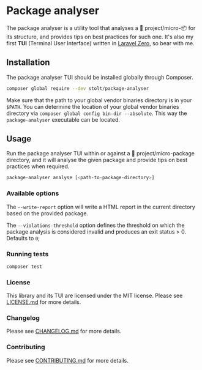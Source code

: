 # Package analyser

The package analyser is a utility tool that analyses a 🐘 project/micro-📦
for its structure, and provides tips on best practices for such one. It's also my first __TUI__ (Terminal User Interface)
written in [Laravel Zero](https://laravel-zero.com/), so bear with me.

## Installation

The package analyser TUI should be installed globally through Composer.

``` bash
composer global require --dev stolt/package-analyser
```

Make sure that the path to your global vendor binaries directory is in your `$PATH`.
You can determine the location of your global vendor binaries directory via
`composer global config bin-dir --absolute`. This way the `package-analyser`
executable can be located.

## Usage

Run the package analyser TUI within or against a 🐘 project/micro-package directory, and it will analyse
the given package and provide tips on best practices when required.

``` bash
package-analyser analyse [<path-to-package-directory>]
```

### Available options

The `--write-report` option will write a HTML report in the current directory based on the provided package.

The `--violations-threshold` option defines the threshold on which the package analysis is considered invalid 
and produces an exit status > 0. Defaults to `0`;

### Running tests

``` bash
composer test
```

### License

This library and its TUI are licensed under the MIT license. Please see [LICENSE.md](LICENSE.md) for more details.

### Changelog

Please see [CHANGELOG.md](CHANGELOG.md) for more details.

### Contributing

Please see [CONTRIBUTING.md](.github/CONTRIBUTING.md) for more details.
